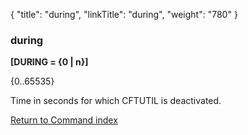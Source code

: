 {
    "title": "during",
    "linkTitle": "during",
    "weight": "780"
}<span id="during"></span>

### during

**[DURING = {<span class="underline">0</span> &#124; n}]**

{0..65535}

Time in seconds for which CFTUTIL is deactivated.

[Return to Command index](../../)
